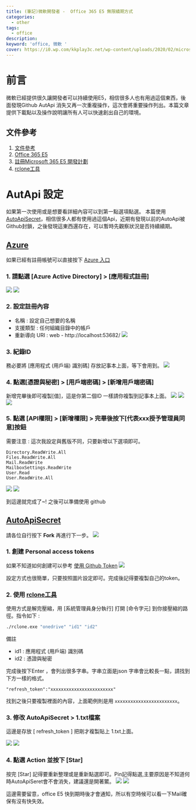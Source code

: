 ```yaml
---
title: (筆記)微軟開發者 -  Office 365 E5 無限續期方式
categories: 
  - other
tags: 
  - office
description:
keyword: 'office, 微軟 '
cover: https://i0.wp.com/kkplay3c.net/wp-content/uploads/2020/02/microsoft-office-700x375.jpg
---
```

# 前言
微軟已經提供很久讓開發者可以持續使用E5，相信很多人也有用過這個東西，後面發現Github AutApi 消失又再一次重複操作，這次會將重要操作列出。本篇文章提供下載點以及操作說明讓所有人可以快速創出自己的環境。


## 文件參考
1. [文件參考](https://www.jkg.tw/p3341/)
2. [Office 365 E5](https://www.microsoft.com/zh-tw/microsoft-365/enterprise/office-365-e5?activetab=pivot%3aoverviewtab)
3. [註冊Microsoft 365 E5 開發計劃](https://developer.microsoft.com/zh-cn/microsoft-365/dev-program)
4. [rclone工具](/upload/zip/rclone-v1.53.1-windows-amd64.zip)


# AutApi 設定
如果第一次使用或是想要看詳細內容可以到第一點選項點選。
本篇使用 [AutoApiSecret](https://github.com/huijiyun/AutoApiSecret)，相信很多人都有使用過這個Api，近期有發現以前的AutoApi被Github封鎖，之後發現這東西還存在，可以暫時先觀察狀況是否持續續期。

## [Azure](https://azure.microsoft.com/zh-tw/)
如果已經有註冊帳號可以直接按下 [Azure 入口](https://portal.azure.com/#home)

### 1. 請點選 [Azure Active Directory] > [應用程式註冊]
![](/img/Note/office/office_e5/02.png)
![](/img/Note/office/office_e5/03.png)

### 2. 設定註冊內容
- 名稱 : 設定自己想要的名稱
- 支援類型 : 任何組織目錄中的帳戶
- 重新導向 URI : web - http://localhost:53682/
![](/img/Note/office/office_e5/04.png)

### 3. 紀錄ID
務必要將 [應用程式 (用戶端) 識別碼] 存放記事本上面，等下會用到。
![](/img/Note/office/office_e5/05.png)

### 4. 點選[憑證與秘密] > [用戶端密碼] > [新增用戶端密碼]
新增完畢後即可複製[值]，這是你第二個ID 一樣請你複製到記事本上面。
![](/img/Note/office/office_e5/06.png)
![](/img/Note/office/office_e5/07.png)
![](/img/Note/office/office_e5/08.png)


### 5. 點選 [API權限] > [新增權限] > 完畢後按下[代表xxx授予管理員同意]按鈕
需要注意 : 這次我設定與舊版不同，只要新增以下選項即可。
```
Directory.ReadWrite.All
Files.ReadWrite.All
Mail.ReadWrite
MailboxSettings.ReadWrite
User.Read
User.ReadWrite.All
```
![](/img/Note/office/office_e5/09.png)
![](/img/Note/office/office_e5/10.png)


到這邊就完成了~! 之後可以準備使用 github 


## [AutoApiSecret](https://github.com/huijiyun/AutoApiSecret)
請各位自行按下 **Fork** 再進行下一步。
![](/img/Note/office/office_e5/01.png)

### 1. 創建 Personal access tokens
如果不知道如何創建可以參考 [使用 Github Token](https://jontcont.github.io/2022/03/21/Github_UseToken/)
![](/img/Note/office/office_e5/11.png)

設定方式也很簡單，只要按照圖片設定即可。完成後記得要複製自己的token。


### 2. 使用 [rclone工具](/upload/zip/rclone-v1.53.1-windows-amd64.zip)
使用方式是解完壓縮，用 [系統管理員身分執行] 打開 [命令字元] 到你接壓縮的路徑。指令如下 :
```cmd
./rclone.exe "onedrive" "id1" "id2"
```
備註 
- id1 : 應用程式 (用戶端) 識別碼
- id2 : 憑證與秘密

完成後按下Enter ，會列出很多字串。字串立面是json 字串會比較長一點，請找到下方一樣的格式。
```
"refresh_token":"xxxxxxxxxxxxxxxxxxxxxxxx"
```
找到之後只要複製裡面的內容，上面範例則是用 ```xxxxxxxxxxxxxxxxxxxxxxxx```。


### 3. 修改 AutoApiSecret > 1.txt檔案
這邊是存放 [ refresh_token ] 把剛才複製貼上 1.txt上面。

![](/img/Note/office/office_e5/12.png)
![](/img/Note/office/office_e5/13.png)

### 4. 點選 Action 並按下 [Star]
按完 [Star] 記得要重新整理或是重新點選即可。Pin記得點選,主要原因是不知道何時AutoApiSeret會不會消失，建議還是開著鱉。
![](/img/Note/office/office_e5/14.png)
![](/img/Note/office/office_e5/15.png)


這邊需要留意，office E5 快到期時後才會通知，所以有空時候可以看一下Mail確保有沒有快失效。
